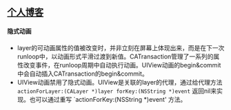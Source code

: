 ## [个人博客](https://niuyongchang.github.io/ "个人博客")

#### 隐式动画
* layer的可动画属性的值被改变时，并非立刻在屏幕上体现出来，而是在下一次runloop中，以动画形式平滑过渡到新值。CATransaction管理了一系列的属性改变事件，在runloop周期中自动执行动画。UIView动画的begin&commit中会自动插入CATransaction的begin&commit。
* UIView动画禁用了隐式动画。UIView是关联的layer的代理，通过给代理方法 `actionForLayer:(CALayer *)layer forKey:(NSString *)event` 返回nil来实现。也可以通过重写 `actionForKey:(NSString *)event' 方法。

